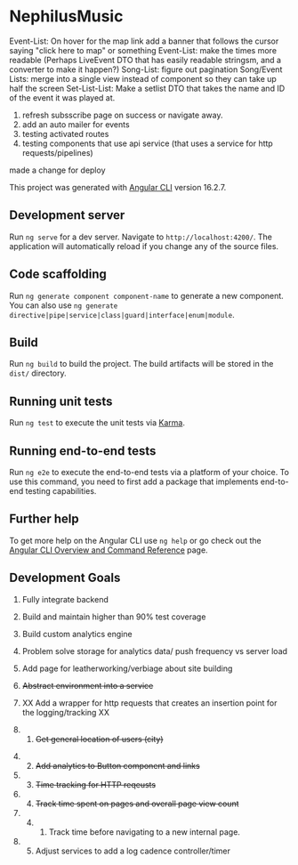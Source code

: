 # NephilusMusic

Event-List: On hover for the map link add a banner that follows the cursor saying "click here to map" or something
Event-List: make the times more readable (Perhaps LiveEvent DTO that has easily readable stringsm, and a converter to make it happen?)
Song-List: figure out pagination
Song/Event Lists: merge into a single view instead of component so they can take up half the screen
Set-List-List: Make a setlist DTO that takes the name and ID of the event it was played at.

1. refresh subsscribe page on success or navigate away.
2. add an auto mailer for events
3. testing activated routes
4. testing components that use api service (that uses a service for http requests/pipelines)

made a change for deploy


This project was generated with [Angular CLI](https://github.com/angular/angular-cli) version 16.2.7.

## Development server

Run `ng serve` for a dev server. Navigate to `http://localhost:4200/`. The application will automatically reload if you change any of the source files.

## Code scaffolding

Run `ng generate component component-name` to generate a new component. You can also use `ng generate directive|pipe|service|class|guard|interface|enum|module`.

## Build

Run `ng build` to build the project. The build artifacts will be stored in the `dist/` directory.

## Running unit tests

Run `ng test` to execute the unit tests via [Karma](https://karma-runner.github.io).

## Running end-to-end tests

Run `ng e2e` to execute the end-to-end tests via a platform of your choice. To use this command, you need to first add a package that implements end-to-end testing capabilities.

## Further help

To get more help on the Angular CLI use `ng help` or go check out the [Angular CLI Overview and Command Reference](https://angular.io/cli) page.


## Development Goals

1. Fully integrate backend

2. Build and maintain higher than 90% test coverage

3. Build custom analytics engine

4. Problem solve storage for analytics data/ push frequency vs server load

5. Add page for leatherworking/verbiage about site building

6. ~~Abstract environment into a service~~

7. XX Add a wrapper for http requests that creates an insertion point for the logging/tracking XX


4. 1. ~~Get general location of users (city)~~
<!-- 4. 2. Track time on page without navigating away -->
4. 2. ~~Add analytics to Button component and links~~
4. 3. ~~Time tracking for HTTP reqeusts~~
4. 4. ~~Track time spent on pages and overall page view count~~
4. 4. 1. Track time before navigating to a new internal page.
4. 5. Adjust services to add a log cadence controller/timer